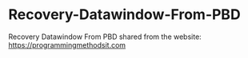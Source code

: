 # Recovery-Datawindow-From-PBD
Recovery Datawindow From PBD
shared from the website: https://programmingmethodsit.com
